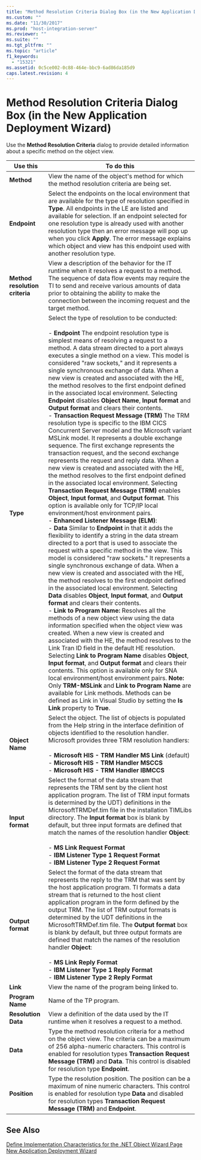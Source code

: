 ```yaml
---
title: "Method Resolution Criteria Dialog Box (in the New Application Deployment Wizard)2 | Microsoft Docs"
ms.custom: ""
ms.date: "11/30/2017"
ms.prod: "host-integration-server"
ms.reviewer: ""
ms.suite: ""
ms.tgt_pltfrm: ""
ms.topic: "article"
f1_keywords: 
  - "15321"
ms.assetid: 0c5ce002-0c88-464e-bbc9-6ad86da185d9
caps.latest.revision: 4
---
```

# Method Resolution Criteria Dialog Box (in the New Application Deployment Wizard)
Use the **Method Resolution Criteria** dialog to provide detailed information about a specific method on the object view.  
  
|Use this|To do this|  
|--------------|----------------|  
|**Method**|View the name of the object's method for which the method resolution criteria are being set.|  
|**Endpoint**|Select the endpoints on the local environment that are available for the type of resolution specified in **Type**. All endpoints in the LE are listed and available for selection. If an endpoint selected for one resolution type is already used with another resolution type then an error message will pop up when you click **Apply**. The error message explains which object and view has this endpoint used with another resolution type.|  
|**Method resolution criteria**|View a description of the behavior for the IT runtime when it resolves a request to a method. The sequence of data flow events may require the TI to send and receive various amounts of data prior to obtaining the ability to make the connection between the incoming request and the target method.|  
|**Type**|Select the type of resolution to be conducted:<br /><br /> -   **Endpoint** The endpoint resolution type is simplest means of resolving a request to a method. A data stream directed to a port always executes a single method on a view. This model is considered "raw sockets," and it represents a single synchronous exchange of data. When a new view is created and associated with the HE, the method resolves to the first endpoint defined in the associated local environment. Selecting **Endpoint** disables **Object Name**, **Input format** and **Output format** and clears their contents.<br />-   **Transaction Request Message (TRM)** The TRM resolution type is specific to the IBM CICS Concurrent Server model and the Microsoft variant MSLink model. It represents a double exchange sequence. The first exchange represents the transaction request, and the second exchange represents the request and reply data. When a new view is created and associated with the HE, the method resolves to the first endpoint defined in the associated local environment. Selecting **Transaction Request Message (TRM)** enables **Object**, **Input format**, and **Output format**. This option is available only for TCP/IP local environment/host environment pairs.<br />-   **Enhanced Listener Message (ELM)**:<br />-   **Data** Similar to **Endpoint** in that it adds the flexibility to identify a string in the data stream directed to a port that is used to associate the request with a specific method in the view. This model is considered "raw sockets." It represents a single synchronous exchange of data. When a new view is created and associated with the HE, the method resolves to the first endpoint defined in the associated local environment. Selecting **Data** disables **Object**, **Input format**, and **Output format** and clears their contents.<br />-   **Link to Program Name:** Resolves all the methods of a new object view using the data information specified when the object view was created. When a new view is created and associated with the HE, the method resolves to the Link Tran ID field in the default HE resolution. Selecting **Link to Program Name** disables **Object**, **Input format**, and **Output format** and clears their contents. This option is available only for SNA local environment/host environment pairs. **Note:**  Only **TRM-MSLink** and **Link to Program Name** are available for Link methods. Methods can be defined as Link in Visual Studio by setting the **Is Link** property to **True**.|  
|**Object Name**|Select the object. The list of objects is populated from the Help string in the interface definition of objects identified to the resolution handler. Microsoft provides three TRM resolution handlers:<br /><br /> -   **Microsoft HIS - TRM Handler MS Link** (default)<br />-   **Microsoft HIS - TRM Handler MSCCS**<br />-   **Microsoft HIS - TRM Handler IBMCCS**|  
|**Input format**|Select the format of the data stream that represents the TRM sent by the client host application program. The list of TRM input formats is determined by the UDT) definitions in the MicrosoftTRMDef.tim file in the installation TIMLibs directory. The **Input format** box is blank by default, but three input formats are defined that match the names of the resolution handler **Object**:<br /><br /> -   **MS Link Request Format**<br />-   **IBM Listener Type 1 Request Format**<br />-   **IBM Listener Type 2 Request Format**|  
|**Output format**|Select the format of the data stream that represents the reply to the TRM that was sent by the host application program. TI formats a data stream that is returned to the host client application program in the form defined by the output TRM. The list of TRM output formats is determined by the UDT definitions in the MicrosoftTRMDef.tim file. The **Output format** box is blank by default, but three output formats are defined that match the names of the resolution handler **Object**:<br /><br /> -   **MS Link Reply Format**<br />-   **IBM Listener Type 1 Reply Format**<br />-   **IBM Listener Type 2 Reply Format**|  
|**Link**|View the name of the program being linked to.|  
|**Program Name**|Name of the TP program.|  
|**Resolution Data**|View a definition of the data used by the IT runtime when it resolves a request to a method.|  
|**Data**|Type the method resolution criteria for a method on the object view. The criteria can be a maximum of 256 alpha-numeric characters. This control is enabled for resolution types **Transaction Request Message (TRM)** and **Data**. This control is disabled for resolution type **Endpoint**.|  
|**Position**|Type the resolution position. The position can be a maximum of nine numeric characters. This control is enabled for resolution type **Data** and disabled for resolution types **Transaction Request Message (TRM)** and **Endpoint**.|  
  
## See Also  
 [Define Implementation Characteristics for the .NET Object Wizard Page](../HIS2010/define-implementation-characteristics-for-the-net-object-wizard-page1.md)   
 [New Application Deployment Wizard](../HIS2010/new-application-deployment-wizard2.md)
